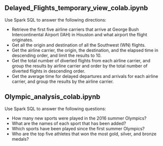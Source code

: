 
## Delayed_Flights_temporary_view_colab.ipynb

Use Spark SQL to answer the following directions:
- Retrieve the first five airline carriers that arrive at George Bush Intercontinental Airport (IAH) in Houston and what airport the flight originates.
- Get all the origin and destination of all the Southwest (WN) flights.
- Get the airline carrier, the origin, the destination, and the elapsed time in descending order, and limit the results to 10.
- Get the total number of diverted flights from each airline carrier, and group the results by airline carrier and order by the total number of diverted flights in descending order.
- Get the average time for delayed departures and arrivals for each airline carrier, and group the results by the airline carrier.

## Olympic_analysis_colab.ipynb

Use Spark SQL to answer the following questions:
- How many new sports were played in the 2016 summer Olympics?
- What are the names of each sport that has been added?
- Which sports have been played since the first summer Olympics?
- Who are the top five athletes that won the most gold, silver, and bronze medals?

